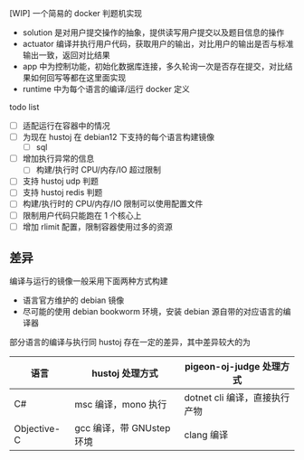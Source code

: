 [WIP] 一个简易的 docker 判题机实现

- solution 是对用户提交操作的抽象，提供读写用户提交以及题目信息的操作
- actuator 编译并执行用户代码，获取用户的输出，对比用户的输出是否与标准输出一致，返回对比结果
- app 中为控制功能，初始化数据库连接，多久轮询一次是否存在提交，对比结果如何回写等都在这里面实现
- runtime 中为每个语言的编译/运行 docker 定义

todo list

- [ ] 适配运行在容器中的情况
- [ ] 为现在 hustoj 在 debian12 下支持的每个语言构建镜像
  - [ ] sql
- [ ] 增加执行异常的信息
  - [ ] 构建/执行时 CPU/内存/IO 超过限制
- [ ] 支持 hustoj udp 判题
- [ ] 支持 hustoj redis 判题
- [ ] 构建/执行时的 CPU/内存/IO 限制可以使用配置文件
- [ ] 限制用户代码只能跑在 1 个核心上
- [ ] 增加 rlimit 配置，限制容器使用过多的资源

## 差异

编译与运行的镜像一般采用下面两种方式构建

- 语言官方维护的 debian 镜像
- 尽可能的使用 debian bookworm 环境，安装 debian 源自带的对应语言的编译器

部分语言的编译与执行同 hustoj 存在一定的差异，其中差异较大的为

| 语言        | hustoj 处理方式           | pigeon-oj-judge 处理方式      |
| ----------- | ------------------------- | ----------------------------- |
| C#          | msc 编译，mono 执行       | dotnet cli 编译，直接执行产物 |
| Objective-C | gcc 编译，带 GNUstep 环境 | clang 编译                    |
